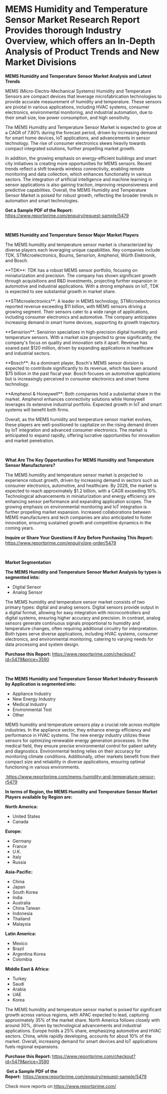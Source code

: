 <p><h1>MEMS Humidity and Temperature Sensor Market Research Report Provides thorough Industry Overview, which offers an In-Depth Analysis of Product Trends and New Market Divisions</h1></p><p><strong>MEMS Humidity and Temperature Sensor Market Analysis and Latest Trends</strong></p>
<p><p>MEMS (Micro-Electro-Mechanical Systems) Humidity and Temperature Sensors are compact devices that leverage microfabrication technologies to provide accurate measurement of humidity and temperature. These sensors are pivotal in various applications, including HVAC systems, consumer electronics, environmental monitoring, and industrial automation, due to their small size, low power consumption, and high sensitivity.</p><p>The MEMS Humidity and Temperature Sensor Market is expected to grow at a CAGR of 7.80% during the forecast period, driven by increasing demand for smart home devices, IoT applications, and advancements in sensor technology. The rise of consumer electronics skews heavily towards compact integrated solutions, further propelling market growth. </p><p>In addition, the growing emphasis on energy-efficient buildings and smart city initiatives is creating more opportunities for MEMS sensors. Recent trends reflect a shift towards wireless connectivity, enabling remote monitoring and data collection, which enhances functionality in various sectors. The integration of artificial intelligence and machine learning in sensor applications is also gaining traction, improving responsiveness and predictive capabilities. Overall, the MEMS Humidity and Temperature Sensor Market is poised for robust growth, reflecting the broader trends in automation and smart technologies.</p></p>
<p><strong>Get a Sample PDF of the Report:&nbsp;</strong> <a href="https://www.reportprime.com/enquiry/request-sample/5479?utm_campaign=2949&utm_medium=2&utm_source=Github&utm_content=ia&utm_term=19032025&utm_id=mems-humidity-and-temperature-sensor">https://www.reportprime.com/enquiry/request-sample/5479</a></p>
<p>&nbsp;</p>
<p><strong>MEMS Humidity and Temperature Sensor Major Market Players</strong></p>
<p><p>The MEMS humidity and temperature sensor market is characterized by diverse players each leveraging unique capabilities. Key companies include TDK, STMicroelectronics, Bourns, Sensirion, Amphenol, Würth Elektronik, and Bosch.</p><p>**TDK**: TDK has a robust MEMS sensor portfolio, focusing on miniaturization and precision. The company has shown significant growth through acquisitions and R&D investments, projecting further expansion in automotive and industrial applications. With a strong emphasis on IoT, TDK is expected to see substantial growth in market share.</p><p>**STMicroelectronics**: A leader in MEMS technology, STMicroelectronics reported revenue exceeding $11 billion, with MEMS sensors driving a growing segment. Their sensors cater to a wide range of applications, including consumer electronics and automotive. The company anticipates increasing demand in smart home devices, supporting its growth trajectory.</p><p>**Sensirion**: Sensirion specializes in high-precision digital humidity and temperature sensors. With a market size projected to grow significantly, the company's focus on quality and innovation sets it apart. Revenue has soared past $120 million, driven by expanding applications in healthcare and industrial sectors.</p><p>**Bosch**: As a dominant player, Bosch's MEMS sensor division is expected to contribute significantly to its revenue, which has been around $75 billion in the past fiscal year. Bosch focuses on automotive applications but is increasingly perceived in consumer electronics and smart home technology.</p><p>**Amphenol & Honeywell**: Both companies hold a substantial share in the market. Amphenol enhances connectivity solutions while Honeywell leverages its extensive industrial portfolio. Expected growth in IoT and smart systems will benefit both firms.</p><p>Overall, as the MEMS humidity and temperature sensor market evolves, these players are well-positioned to capitalize on the rising demand driven by IoT integration and advanced consumer electronics. The market is anticipated to expand rapidly, offering lucrative opportunities for innovation and market penetration.</p></p>
<p>&nbsp;</p>
<p><strong>What Are The Key Opportunities For MEMS Humidity and Temperature Sensor Manufacturers?</strong></p>
<p><p>The MEMS humidity and temperature sensor market is projected to experience robust growth, driven by increasing demand in sectors such as consumer electronics, automotive, and healthcare. By 2028, the market is expected to reach approximately $1.2 billion, with a CAGR exceeding 10%. Technological advancements in miniaturization and energy efficiency are enhancing sensor performance and expanding application scopes. The growing emphasis on environmental monitoring and IoT integration is further propelling market expansion. Increased collaborations between MEMS manufacturers and tech companies are also anticipated to foster innovation, ensuring sustained growth and competitive dynamics in the coming years.</p></p>
<p><strong>Inquire or Share Your Questions If Any Before Purchasing This Report:</strong> <a href="https://www.reportprime.com/enquiry/pre-order/5479?utm_campaign=2949&utm_medium=2&utm_source=Github&utm_content=ia&utm_term=19032025&utm_id=mems-humidity-and-temperature-sensor">https://www.reportprime.com/enquiry/pre-order/5479</a></p>
<p>&nbsp;</p>
<p><strong>Market Segmentation</strong></p>
<p><strong>The MEMS Humidity and Temperature Sensor Market Analysis by types is segmented into:</strong></p>
<p><ul><li>Digital Sensor</li><li>Analog Sensor</li></ul></p>
<p><p>The MEMS humidity and temperature sensor market consists of two primary types: digital and analog sensors. Digital sensors provide output in a digital format, allowing for easy integration with microcontrollers and digital systems, ensuring higher accuracy and precision. In contrast, analog sensors generate continuous signals proportional to humidity and temperature changes, often requiring additional circuitry for interpretation. Both types serve diverse applications, including HVAC systems, consumer electronics, and environmental monitoring, catering to varying needs for data processing and system design.</p></p>
<p><strong>Purchase this Report:&nbsp;</strong><a href="https://www.reportprime.com/checkout?id=5479&price=3590&utm_campaign=2949&utm_medium=2&utm_source=Github&utm_content=ia&utm_term=19032025&utm_id=mems-humidity-and-temperature-sensor">https://www.reportprime.com/checkout?id=5479&price=3590</a></p>
<p>&nbsp;</p>
<p><strong>The MEMS Humidity and Temperature Sensor Market Industry Research by Application is segmented into:</strong></p>
<p><ul><li>Appliance Industry</li><li>New Energy Industry</li><li>Medical Industry</li><li>Environmental Test</li><li>Other</li></ul></p>
<p><p>MEMS humidity and temperature sensors play a crucial role across multiple industries. In the appliance sector, they enhance energy efficiency and performance in HVAC systems. The new energy industry utilizes these sensors for optimizing renewable energy generation processes. In the medical field, they ensure precise environmental control for patient safety and diagnostics. Environmental testing relies on their accuracy for monitoring climate conditions. Additionally, other markets benefit from their compact size and reliability in diverse applications, ensuring optimal functioning in various environments.</p></p>
<p><a href="https://www.reportprime.com/mems-humidity-and-temperature-sensor-r5479?utm_campaign=2949&utm_medium=2&utm_source=Github&utm_content=ia&utm_term=19032025&utm_id=mems-humidity-and-temperature-sensor">&nbsp;https://www.reportprime.com/mems-humidity-and-temperature-sensor-r5479</a></p>
<p><strong>In terms of Region, the MEMS Humidity and Temperature Sensor Market Players available by Region are:</strong></p>
<p>
    <p> <strong> North America: </strong>
        <ul>
            <li>United States</li>
            <li>Canada</li>
        </ul>
        </p> 
    <p> <strong> Europe: </strong>
        <ul>
            <li>Germany</li>
            <li>France</li>
            <li>U.K.</li>
            <li>Italy</li>
            <li>Russia</li>
        </ul>
        </p> 
    <p> <strong> Asia-Pacific: </strong>
        <ul>
            <li>China</li>
            <li>Japan</li>
            <li>South Korea</li>
            <li>India</li>
            <li>Australia</li>
            <li>China Taiwan</li>
            <li>Indonesia</li>
            <li>Thailand</li>
            <li>Malaysia</li>
        </ul>
        </p> 
    <p> <strong> Latin America: </strong>
        <ul>
            <li>Mexico</li>
            <li>Brazil</li>
            <li>Argentina Korea</li>
            <li>Colombia</li>
        </ul>
        </p> 
    <p> <strong> Middle East & Africa: </strong>
        <ul>
            <li>Turkey</li>
            <li>Saudi</li>
            <li>Arabia</li>
            <li>UAE</li>
            <li>Korea</li>
        </ul>
    </p>
    </p>
<p><p>The MEMS humidity and temperature sensor market is poised for significant growth across various regions, with APAC expected to lead, capturing approximately 35% of the market share. North America follows closely with around 30%, driven by technological advancements and industrial applications. Europe holds a 25% share, emphasizing automotive and HVAC sectors. China, while rapidly developing, accounts for about 10% of the market. Overall, increasing demand for smart devices and IoT applications fuels regional expansions.</p></p>
<p><strong>Purchase this Report: </strong><a href="https://www.reportprime.com/checkout?id=5479&price=3590&utm_campaign=2949&utm_medium=2&utm_source=Github&utm_content=ia&utm_term=19032025&utm_id=mems-humidity-and-temperature-sensor">https://www.reportprime.com/checkout?id=5479&price=3590</a></p>
<p>&nbsp;<strong>Get a Sample PDF of the Report:&nbsp;&nbsp;</strong><a href="https://www.reportprime.com/enquiry/request-sample/5479?utm_campaign=2949&utm_medium=2&utm_source=Github&utm_content=ia&utm_term=19032025&utm_id=mems-humidity-and-temperature-sensor">https://www.reportprime.com/enquiry/request-sample/5479</a></p>
<p><strong></strong></p>
<p>Check more reports on <a href="https://www.reportprime.com/?utm_campaign=2949&utm_medium=2&utm_source=Github&utm_content=ia&utm_term=19032025&utm_id=mems-humidity-and-temperature-sensor">https://www.reportprime.com/</a></p>